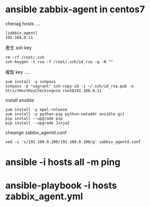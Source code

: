 # ansible zabbix-agent in centos7

chenag hosts ....
```
[zabbix_agent]
192.168.0.11
```

產生 ssh key
```
rm -rf /root/.ssh
ssh-keygen -t rsa -f /root/.ssh/id_rsa -q -N ""
```
複製 key .....
```
yum install -y sshpass
sshpass -p "vagrant" ssh-copy-id -i ~/.ssh/id_rsa.pub -o StrictHostKeyChecking=no root@192.168.0.11
```

install ansible
```
yum install -y epel-release
yum install -y python-pip python-netaddr ansible git
pip install --upgrade pip
pip install --upgrade Jinja2
```
cheange zabbix_agentd.conf
```
sed -i 's/192.168.0.200/192.168.0.100/g' zabbix_agentd.conf
```

# ansible -i hosts all -m ping

# ansible-playbook -i hosts zabbix_agent.yml




